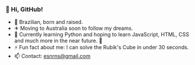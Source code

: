 ### 👋 Hi, GitHub! 

- 🏡 Brazilian, born and raised.
- ✈ Moving to Australia soon to follow my dreams.
- 🌱 Currently learning Python and hoping to learn JavaScript, HTML, CSS and much more in the near future. 👀
- ⚡ Fun fact about me: I can solve the Rubik's Cube in under 30 seconds.
- 📫 Contact: esnrns@gmail.com
<!--
**esnrns/esnrns** is a ✨ _special_ ✨ repository because its `README.md` (this file) appears on your GitHub profile.

Here are some ideas to get you started:

- 🔭 I’m currently working on ...
- 🌱 I’m currently learning ...
- 👯 I’m looking to collaborate on ...
- 🤔 I’m looking for help with ...
- 💬 Ask me about ...
- 📫 How to reach me: ...
- 😄 Pronouns: ...
- ⚡ Fun fact: ...
-->
